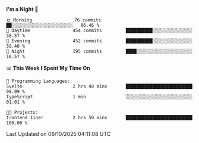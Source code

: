 <!--START_SECTION:waka-->
**I'm a Night 🦉** 

```text
🌞 Morning                76 commits          ██░░░░░░░░░░░░░░░░░░░░░░░   06.46 % 
🌆 Daytime                454 commits         ██████████░░░░░░░░░░░░░░░   38.57 % 
🌃 Evening                452 commits         ██████████░░░░░░░░░░░░░░░   38.40 % 
🌙 Night                  195 commits         ████░░░░░░░░░░░░░░░░░░░░░   16.57 % 
```


📊 **This Week I Spent My Time On** 

```text
💬 Programming Languages: 
Svelte                   2 hrs 48 mins       █████████████████████████   98.99 % 
TypeScript               1 min               ░░░░░░░░░░░░░░░░░░░░░░░░░   01.01 % 

🐱‍💻 Projects: 
frontend_1iner           2 hrs 50 mins       █████████████████████████   100.00 % 
```


 Last Updated on 06/10/2025 04:11:08 UTC
<!--END_SECTION:waka-->
